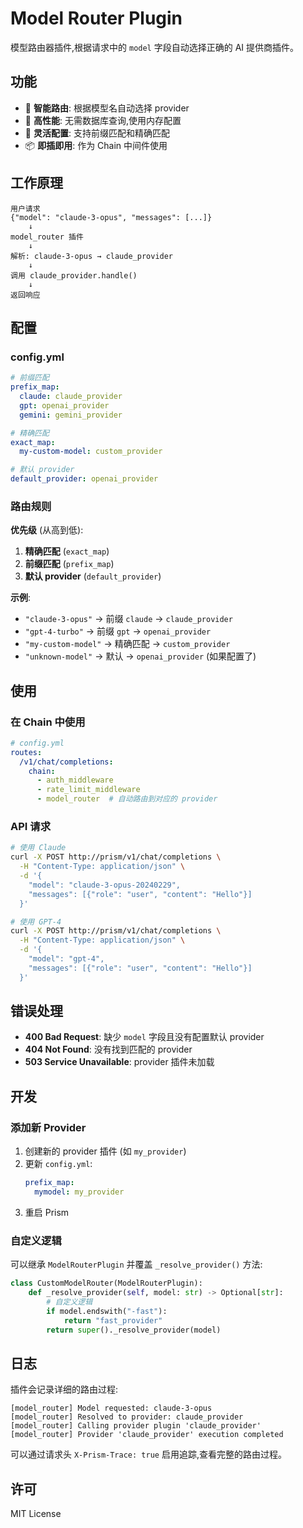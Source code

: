# Model Router Plugin

模型路由器插件,根据请求中的 `model` 字段自动选择正确的 AI 提供商插件。

## 功能

- 🎯 **智能路由**: 根据模型名自动选择 provider
- 🚀 **高性能**: 无需数据库查询,使用内存配置
- 🔧 **灵活配置**: 支持前缀匹配和精确匹配
- 📦 **即插即用**: 作为 Chain 中间件使用

## 工作原理

```
用户请求
{"model": "claude-3-opus", "messages": [...]}
    ↓
model_router 插件
    ↓
解析: claude-3-opus → claude_provider
    ↓
调用 claude_provider.handle()
    ↓
返回响应
```

## 配置

### config.yml

```yaml
# 前缀匹配
prefix_map:
  claude: claude_provider
  gpt: openai_provider
  gemini: gemini_provider

# 精确匹配
exact_map:
  my-custom-model: custom_provider

# 默认 provider
default_provider: openai_provider
```

### 路由规则

**优先级** (从高到低):
1. **精确匹配** (`exact_map`)
2. **前缀匹配** (`prefix_map`)
3. **默认 provider** (`default_provider`)

**示例**:
- `"claude-3-opus"` → 前缀 `claude` → `claude_provider`
- `"gpt-4-turbo"` → 前缀 `gpt` → `openai_provider`
- `"my-custom-model"` → 精确匹配 → `custom_provider`
- `"unknown-model"` → 默认 → `openai_provider` (如果配置了)

## 使用

### 在 Chain 中使用

```yaml
# config.yml
routes:
  /v1/chat/completions:
    chain:
      - auth_middleware
      - rate_limit_middleware
      - model_router  # 自动路由到对应的 provider
```

### API 请求

```bash
# 使用 Claude
curl -X POST http://prism/v1/chat/completions \
  -H "Content-Type: application/json" \
  -d '{
    "model": "claude-3-opus-20240229",
    "messages": [{"role": "user", "content": "Hello"}]
  }'

# 使用 GPT-4
curl -X POST http://prism/v1/chat/completions \
  -H "Content-Type: application/json" \
  -d '{
    "model": "gpt-4",
    "messages": [{"role": "user", "content": "Hello"}]
  }'
```

## 错误处理

- **400 Bad Request**: 缺少 `model` 字段且没有配置默认 provider
- **404 Not Found**: 没有找到匹配的 provider
- **503 Service Unavailable**: provider 插件未加载

## 开发

### 添加新 Provider

1. 创建新的 provider 插件 (如 `my_provider`)
2. 更新 `config.yml`:
   ```yaml
   prefix_map:
     mymodel: my_provider
   ```
3. 重启 Prism

### 自定义逻辑

可以继承 `ModelRouterPlugin` 并覆盖 `_resolve_provider()` 方法:

```python
class CustomModelRouter(ModelRouterPlugin):
    def _resolve_provider(self, model: str) -> Optional[str]:
        # 自定义逻辑
        if model.endswith("-fast"):
            return "fast_provider"
        return super()._resolve_provider(model)
```

## 日志

插件会记录详细的路由过程:

```
[model_router] Model requested: claude-3-opus
[model_router] Resolved to provider: claude_provider
[model_router] Calling provider plugin 'claude_provider'
[model_router] Provider 'claude_provider' execution completed
```

可以通过请求头 `X-Prism-Trace: true` 启用追踪,查看完整的路由过程。

## 许可

MIT License
